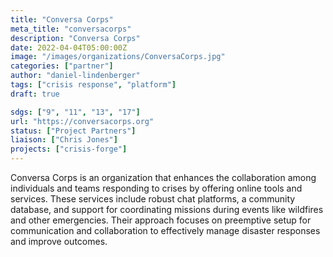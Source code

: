 ```yaml
---
title: "Conversa Corps"
meta_title: "conversacorps"
description: "Conversa Corps"
date: 2022-04-04T05:00:00Z
image: "/images/organizations/ConversaCorps.jpg"
categories: ["partner"]
author: "daniel-lindenberger"
tags: ["crisis response", "platform"]
draft: true

sdgs: ["9", "11", "13", "17"]
url: "https://conversacorps.org"
status: ["Project Partners"]
liaison: ["Chris Jones"]
projects: ["crisis-forge"]
---
```


Conversa Corps is an organization that enhances the collaboration among individuals and teams responding to crises by offering online tools and services. These services include robust chat platforms, a community database, and support for coordinating missions during events like wildfires and other emergencies. Their approach focuses on preemptive setup for communication and collaboration to effectively manage disaster responses and improve outcomes.
